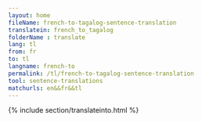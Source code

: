 ```yaml
---
layout: home
fileName: french-to-tagalog-sentence-translation
translatein: french_to_tagalog
folderName : translate
lang: tl
from: fr
to: tl
langname: french-to
permalink: /tl/french-to-tagalog-sentence-translation
tool: sentence-translations
matchurls: en&&fr&&tl
---
```

{% include section/translateinto.html %}
